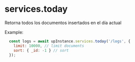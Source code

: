 # services.today

Retorna todos los documentos insertados en el día actual

Example:

```javascript
  const logs = await upInstance.services.today('/logs', {
    limit: 10000, // limit documents
    sort: { _id: -1 } // sort
  });
```
